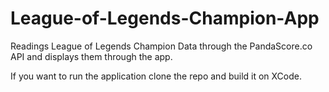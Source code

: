 # League-of-Legends-Champion-App
Readings League of Legends Champion Data through the PandaScore.co API and displays them through the app.

If you want to run the application clone the repo and build it on XCode.
